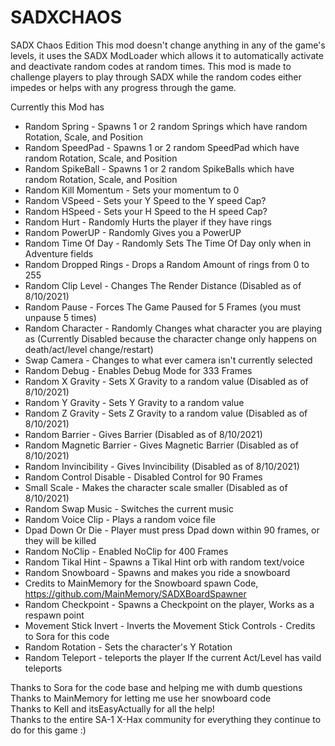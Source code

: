 # SADXCHAOS


SADX Chaos Edition
This mod doesn't change anything in any of the game's levels, it uses the SADX ModLoader
which allows it to automatically activate and deactivate random codes at random times.
This mod is made to challenge players to play through SADX while the random codes either impedes or helps with any progress through the game.

Currently this Mod has
- Random Spring - Spawns 1 or 2 random Springs which have random Rotation, Scale, and Position
- Random SpeedPad - Spawns 1 or 2 random SpeedPad which have random Rotation, Scale, and Position
- Random SpikeBall - Spawns 1 or 2 random SpikeBalls which have random Rotation, Scale, and Position
- Random Kill Momentum - Sets your momentum to 0
- Random VSpeed - Sets your Y Speed to the Y speed Cap?
- Random HSpeed -  Sets your H Speed to the H speed Cap?
- Random Hurt -  Randomly Hurts the player if they have rings
- Random PowerUP -  Randomly Gives you a PowerUP
- Random Time Of Day -  Randomly Sets The Time Of Day only when in Adventure fields
- Random Dropped Rings -  Drops a Random Amount of rings from 0 to 255
- Random Clip Level -  Changes The Render Distance (Disabled as of 8/10/2021)
- Random Pause -  Forces The Game Paused for 5 Frames (you must unpause 5 times)
- Random Character -  Randomly Changes what character you are playing as (Currently Disabled because the character change only happens on death/act/level change/restart)
- Swap Camera -  Changes to what ever camera isn't currently selected
- Random Debug -  Enables Debug Mode for 333 Frames
- Random X Gravity -  Sets X Gravity to a random value (Disabled as of 8/10/2021)
- Random Y Gravity -  Sets Y Gravity to a random value
- Random Z Gravity -  Sets Z Gravity to a random value (Disabled as of 8/10/2021)
- Random Barrier -  Gives Barrier (Disabled as of 8/10/2021)
- Random Magnetic Barrier -  Gives Magnetic Barrier (Disabled as of 8/10/2021)
- Random Invincibility -  Gives Invincibility (Disabled as of 8/10/2021)
- Random Control Disable -  Disabled Control for 90 Frames
- Small Scale -  Makes the character scale smaller (Disabled as of 8/10/2021)
- Random Swap Music -  Switches the current music
- Random Voice Clip -  Plays a random voice file
- Dpad Down Or Die -  Player must press Dpad down within 90 frames, or they will be killed
- Random NoClip -  Enabled NoClip for 400 Frames
- Random Tikal Hint -  Spawns a Tikal Hint orb with random text/voice
- Random Snowboard - Spawns and makes you ride a snowboard
- Credits to MainMemory for the Snowboard spawn Code, https://github.com/MainMemory/SADXBoardSpawner
- Random Checkpoint - Spawns a Checkpoint on the player, Works as a respawn point
- Movement Stick Invert - Inverts the Movement Stick Controls - Credits to Sora for this code
- Random Rotation - Sets the character's Y Rotation
- Random Teleport - teleports the player If the current Act/Level has vaild teleports




Thanks to Sora for the code base and helping me with dumb questions  
Thanks to MainMemory for letting me use her snowboard code  
Thanks to Kell and itsEasyActually for all the help!  
Thanks to the entire SA-1 X-Hax community for everything they continue to do for this game :)  


